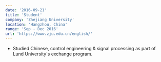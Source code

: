 ```yaml
---
date: '2016-09-21'
title: 'Student'
company: 'Zhejiang University'
location: 'Hangzhou, China'
range: 'Sep - Dec 2016'
url: 'https://www.zju.edu.cn/english/'
---
```


- Studied Chinese, control engineering & signal processing as part of Lund University's exchange program.
